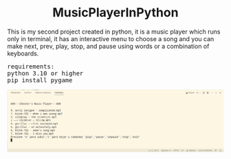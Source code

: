 <h1 align='center'> MusicPlayerInPython </h1>

<p>This is my second project created in python, it is a music player which runs only in terminal, it has an interactive menu to choose a song and you can make next, prev, play, stop, and pause using words or a combination of keyboards.</p>

<pre>requirements:
python 3.10 or higher
pip install pygame </pre>

<p align='center'><img src='img/music_player.png' width=800 heigth=400></p>
